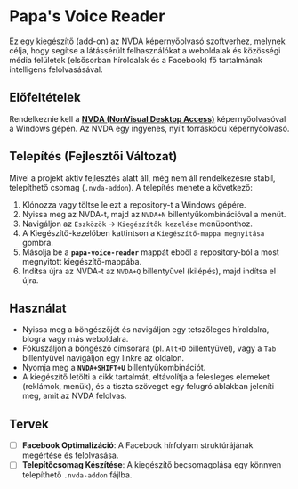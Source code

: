# Papa's Voice Reader


Ez egy kiegészítő (add-on) az NVDA képernyőolvasó szoftverhez, melynek célja, hogy segítse a látássérült felhasználókat a weboldalak és közösségi média felületek (elsősorban híroldalak és a Facebook) fő tartalmának intelligens felolvasásával.

## Előfeltételek

Rendelkeznie kell a **[NVDA (NonVisual Desktop Access)](https://www.nvaccess.org/download/)** képernyőolvasóval a Windows gépén. Az NVDA egy ingyenes, nyílt forráskódú képernyőolvasó.

## Telepítés (Fejlesztői Változat)

Mivel a projekt aktív fejlesztés alatt áll, még nem áll rendelkezésre stabil, telepíthető csomag (`.nvda-addon`). A telepítés menete a következő:

1.  Klónozza vagy töltse le ezt a repository-t a Windows gépére.
2.  Nyissa meg az NVDA-t, majd az `NVDA+N` billentyűkombinációval a menüt.
3.  Navigáljon az `Eszközök` -> `Kiegészítők kezelése` menüponthoz.
4.  A Kiegészítő-kezelőben kattintson a `Kiegészítő-mappa megnyitása` gombra.
5.  Másolja be a **`papa-voice-reader`** mappát ebből a repository-ból a most megnyitott kiegészítő-mappába.
6.  Indítsa újra az NVDA-t az `NVDA+Q` billentyűvel (kilépés), majd indítsa el újra.

## Használat

-   Nyissa meg a böngészőjét és navigáljon egy tetszőleges híroldalra, blogra vagy más weboldalra.
-   Fókuszáljon a böngésző címsorára (pl. `Alt+D` billentyűvel), vagy a `Tab` billentyűvel navigáljon egy linkre az oldalon.
-   Nyomja meg a **`NVDA+SHIFT+U`** billentyűkombinációt.
-   A kiegészítő letölti a cikk tartalmát, eltávolítja a felesleges elemeket (reklámok, menük), és a tiszta szöveget egy felugró ablakban jeleníti meg, amit az NVDA felolvas.

## Tervek

-   [ ] **Facebook Optimalizáció**: A Facebook hírfolyam struktúrájának megértése és felolvasása.
-   [ ] **Telepítőcsomag Készítése**: A kiegészítő becsomagolása egy könnyen telepíthető `.nvda-addon` fájlba. 
